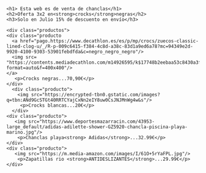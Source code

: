 <!DOCTYPE html>
<html lang="es">
    <head>
        <title> Web de zapatillas</title>
      <style>
      h1,h2,h3{
      text-align:center;
      }
      img{
        width: 200px;
        height: 200px;
        object-fit: cover;
      }
        .producto{
          margin-bottom: 30px;
          text-align: center;
        }
        .productos{
          display: flex;
          flex-wrap: wrap;
          justify-content:center;
        }
      </style>
    </head>
  <body>
    
    <h1> Esta web es de venta de chanclas</h1> 
    <h2>Oferta 3x2 en<strong>crocks</strong>negras</h2>
    <h3>Solo en Julio 15% de descuento en envío</h3>  
    
    <div class="productos">
    <div class="producto
      <a href="pago.https://www.decathlon.es/es/p/mp/crocs/zuecos-classic-lined-clog-u/_/R-p-009c6415-f384-4c8d-a38c-83d1a9ed6a78?mc=94349e2d-9920-4100-9303-53901febdfda&c=negro_negro_negro"/>
      <img src= "https://contents.mediadecathlon.com/m14926595/k$17748b2eebaa53c8430a3fc72ea23969/picture.jpg?format=auto&f=400x400"/>
    </a>
       <p>Crocks negras...70,90€</p>
    </div>
      <div class="producto">
        <img src="https://encrypted-tbn0.gstatic.com/images?q=tbn:ANd9GcSTGt40RRTCYajCxNn2eIY8uw0CsJNJMnWg4w&s"/>
         <p>Crocks blancas...20€</p>
      </div>
    <div class="producto">
       <img src="https://www.deportesmazarracin.com/43953-large_default/adidas-adilette-shower-GZ5920-chancla-piscina-playa-marino.jpg"/>
        <p>Chanclas playa<strong> Adidas</strong>...32.99€</p>
    </div>
    <div class="producto">
       <img src="https://m.media-amazon.com/images/I/61O+5rYaFPL.jpg"/>
        <p>Zapatillas rio <strong>ANTIDESLIZANTES</strong>...29.99€</p>
    </div>
  </body>
</html>
